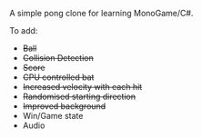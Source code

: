 A simple pong clone for learning MonoGame/C#.

To add:

<ul>
<li><s>Ball</s></li>
<li><s>Collision Detection</s></li>
<li><s>Score</s></li>
<li><s>CPU controlled bat</s></li>
<li><s>Increased velocity with each hit</s></li>
<li><s>Randomised starting direction</s></li>
<li><s>Improved background</s></li>
<li>Win/Game state</li>
<li>Audio</li>
</ul>

